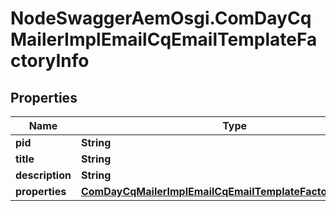 # NodeSwaggerAemOsgi.ComDayCqMailerImplEmailCqEmailTemplateFactoryInfo

## Properties
Name | Type | Description | Notes
------------ | ------------- | ------------- | -------------
**pid** | **String** |  | [optional] 
**title** | **String** |  | [optional] 
**description** | **String** |  | [optional] 
**properties** | [**ComDayCqMailerImplEmailCqEmailTemplateFactoryProperties**](ComDayCqMailerImplEmailCqEmailTemplateFactoryProperties.md) |  | [optional] 


